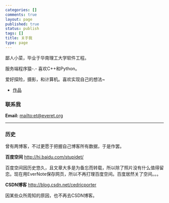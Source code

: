 ```yaml
---
categories: []
comments: true
layout: page
published: true
status: publish
tags: []
title: 关于我
type: page
---
```


鄙人小菜，毕业于华南理工大学软件工程。

服务端程序猿-.- 喜欢C++和Python。

爱好探险，摄影，和计算机。喜欢实现自己的想法~

 * [作品](http://everet.org/my-works/)

### 联系我

**Email:** <mailto:et@everet.org>

* * * * *

### 历史
曾有两博客，不过更愿于把握自己博客所有数据，于是作罢。

**百度空间** <http://hi.baidu.com/stupidet/>

百度空间因历史悠久，且文章大多是为备忘而转载，所以除了照片没有什么值得留恋。现在用EverNote保存网页，所以不再打理百度空间。百度居然关了空间。。。

**CSDN博客** <http://blog.csdn.net/cedricporter>

因某些众所周知的原因，也不再去CSDN博客。
